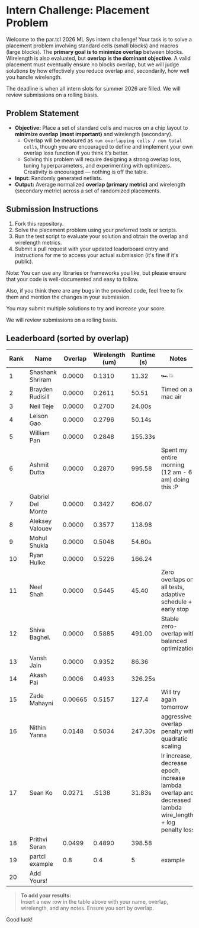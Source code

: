 # Intern Challenge: Placement Problem

Welcome to the par.tcl 2026 ML Sys intern challenge! Your task is to solve a placement problem involving standard cells (small blocks) and macros (large blocks). The **primary goal is to minimize overlap** between blocks. Wirelength is also evaluated, but **overlap is the dominant objective**. A valid placement must eventually ensure no blocks overlap, but we will judge solutions by how effectively you reduce overlap and, secondarily, how well you handle wirelength.

The deadline is when all intern slots for summer 2026 are filled. We will review submissions on a rolling basis.

## Problem Statement

- **Objective:** Place a set of standard cells and macros on a chip layout to **minimize overlap (most important)** and wirelength (secondary).  
  - Overlap will be measured as `num overlapping cells / num total cells`, though you are encouraged to define and implement your own overlap loss function if you think it’s better.  
  - Solving this problem will require designing a strong overlap loss, tuning hyperparameters, and experimenting with optimizers. Creativity is encouraged — nothing is off the table.  
- **Input:** Randomly generated netlists.  
- **Output:** Average normalized **overlap (primary metric)** and wirelength (secondary metric) across a set of randomized placements.  

## Submission Instructions

1. Fork this repository.  
2. Solve the placement problem using your preferred tools or scripts.  
3. Run the test script to evaluate your solution and obtain the overlap and wirelength metrics.  
4. Submit a pull request with your updated leaderboard entry and instructions for me to access your actual submission (it's fine if it's public).  

Note: You can use any libraries or frameworks you like, but please ensure that your code is well-documented and easy to follow.  

Also, if you think there are any bugs in the provided code, feel free to fix them and mention the changes in your submission.  

You may submit multiple solutions to try and increase your score.

We will review submissions on a rolling basis. 


## Leaderboard (sorted by overlap)

| Rank | Name            | Overlap     | Wirelength (um) | Runtime (s) | Notes                |
|------|-----------------|-------------|-----------------|-------------|----------------------|
| 1    | Shashank Shriram  | 0.0000      | 0.1310          | 11.32       |  🏎️💥               |
| 2    | Brayden Rudisill  | 0.0000      | 0.2611          | 50.51       |  Timed on a mac air |
| 3    | Neil Teje         | 0.0000  | 0.2700          | 24.00s      |                                      |
| 4    | Leison Gao      | 0.0000      | 0.2796          | 50.14s      |                      |
| 5    | William Pan     | 0.0000      | 0.2848          | 155.33s     |                      |
| 6    | Ashmit Dutta    | 0.0000      | 0.2870          | 995.58      |  Spent my entire morning (12 am - 6 am) doing this :P       |
| 7    | Gabriel Del Monte  | 0.0000      | 0.3427          | 606.07      |                                                              |
| 8    | Aleksey  Valouev| 0.0000      | 0.3577          | 118.98      |                      |       
| 9    | Mohul Shukla    | 0.0000      | 0.5048          | 54.60s      |                      |
| 10    | Ryan Hulke      | 0.0000      | 0.5226          | 166.24      |                      |
| 11    | Neel  Shah      | 0.0000      | 0.5445          | 45.40       |  Zero overlaps on all tests, adaptive schedule + early stop |
| 12   | Shiva Baghel.     | 0.0000     | 0.5885          | 491.00      | Stable zero-overlap with balanced optimization      |
| 13   | Vansh Jain      | 0.0000      | 0.9352          | 86.36       |                      |
| 14    | Akash Pai       | 0.0006      | 0.4933          | 326.25s     |                      |
| 15    | Zade Mahayni     | 0.00665     | 0.5157          |  127.4     | Will try again tomorrow |
| 16    | Nithin Yanna    | 0.0148      | 0.5034          | 247.30s     | aggressive overlap penalty with quadratic scaling |
| 17    | Sean Ko         | 0.0271      |  .5138          | 31.83s      | lr increase, decrease epoch, increase lambda overlap and decreased lambda wire_length + log penalty loss |  
| 18    | Prithvi Seran   | 0.0499      | 0.4890          | 398.58      |                      |
| 19    | partcl example  | 0.8         | 0.4             | 5           | example              |
| 20    | Add Yours!      |             |                 |             |                      |

> **To add your results:**  
> Insert a new row in the table above with your name, overlap, wirelength, and any notes. Ensure you sort by overlap.

Good luck!
